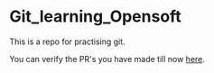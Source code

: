# Git_learning_Opensoft

This is a repo for practising git.

You can verify the PR's you have made till now [here](https://hacktoberfestchecker.herokuapp.com).
